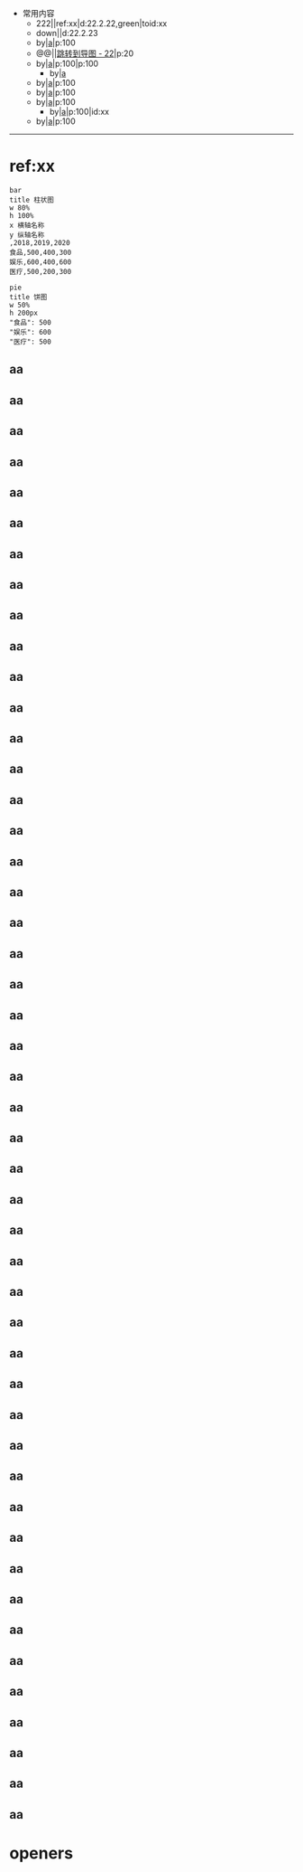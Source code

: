 - 常用内容
	- 222|[](urlx://https://baidu.com)|ref:xx|d:22.2.22,green|toid:xx
	- down|[](dirext://d:\down)|d:22.2.23
	- by|[a](openby://D:\c.txt@@emeditor)|p:100
	- @@|[](file:///@@cmd.exe)|[跳转到导图 - 22](gmap://22)|p:20
	- by|[a](openby://D:\c.txt@@emeditor)|p:100|p:100
		- by|[a](openby://D:\c.txt@@emeditor)
	- by|[a](openby://D:\c.txt@@emeditor)|p:100
	- by|[a](openby://D:\c.txt@@emeditor)|p:100
	- by|[a](openby://D:\c.txt@@emeditor)|p:100
		- by|[a](openby://D:\c.txt@@emeditor)|p:100|id:xx
	- by|[a](openby://D:\c.txt@@emeditor)|p:100
	
***
# ref:xx
```echart
bar
title 柱状图
w 80%
h 100%
x 横轴名称
y 纵轴名称
,2018,2019,2020
食品,500,400,300
娱乐,600,400,600
医疗,500,200,300
```

```echart
pie
title 饼图
w 50%
h 200px
"食品": 500
"娱乐": 600
"医疗": 500
```

## aa
## aa
## aa
## aa
## aa
## aa
## aa
## aa
## aa
## aa
## aa
## aa
## aa
## aa
## aa
## aa
## aa
## aa
## aa
## aa
## aa
## aa
## aa
## aa
## aa
## aa
## aa
## aa
## aa
## aa
## aa
## aa
## aa
## aa
## aa
## aa
## aa
## aa
## aa
## aa
## aa
## aa
## aa
## aa
## aa
## aa
## aa
## aa



# openers
[tt]: emeditor